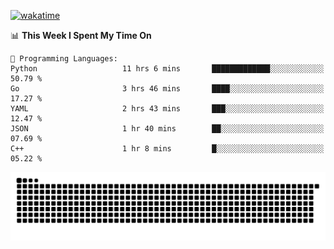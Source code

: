 [![wakatime](https://wakatime.com/badge/user/384f91c6-4eee-411f-8f3b-1b691f58a544.svg)](https://wakatime.com/@384f91c6-4eee-411f-8f3b-1b691f58a544)

<!--START_SECTION:waka-->
📊 **This Week I Spent My Time On** 

```text
💬 Programming Languages: 
Python                   11 hrs 6 mins       █████████████░░░░░░░░░░░░   50.79 % 
Go                       3 hrs 46 mins       ████░░░░░░░░░░░░░░░░░░░░░   17.27 % 
YAML                     2 hrs 43 mins       ███░░░░░░░░░░░░░░░░░░░░░░   12.47 % 
JSON                     1 hr 40 mins        ██░░░░░░░░░░░░░░░░░░░░░░░   07.69 % 
C++                      1 hr 8 mins         █░░░░░░░░░░░░░░░░░░░░░░░░   05.22 % 
```


<!--END_SECTION:waka-->

<picture>
  <source media="(prefers-color-scheme: dark)" srcset="https://raw.githubusercontent.com/fuwx295/fuwx295/output/github-contribution-grid-snake-dark.svg">
  <source media="(prefers-color-scheme: light)" srcset="https://raw.githubusercontent.com/fuwx295/fuwx295/output/github-contribution-grid-snake.svg">
  <img alt="github contribution grid snake animation" src="https://raw.githubusercontent.com/fuwx295/fuwx295/output/github-contribution-grid-snake.svg">
</picture>
